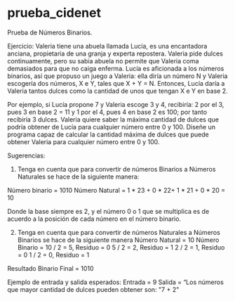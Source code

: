 ﻿# prueba_cidenet
Prueba de Números Binarios.

Ejercicio:
Valeria tiene una abuela llamada Lucía, es una encantadora anciana, propietaria de una
granja y experta repostera. Valeria pide dulces continuamente, pero su sabia abuela no
permite que Valeria coma demasiados para que no caiga enferma. Lucía es aficionada a los
números binarios, así que propuso un juego a Valeria: ella diría un número N y Valeria
escogería dos números, X e Y, tales que X + Y = N. Entonces, Lucía daría a Valeria tantos
dulces como la cantidad de unos que tengan X e Y en base 2.

Por ejemplo, si Lucía propone 7 y Valeria escoge 3 y 4, recibiría: 2 por el 3, pues 3 en base 2 = 11 y 1 por el 4,
pues 4 en base 2 es 100; por tanto recibiría 3 dulces. Valeria quiere saber la máxima
cantidad de dulces que podría obtener de Lucía para cualquier número entre 0 y 100.
Diseñe un programa capaz de calcular la cantidad máxima de dulces que puede obtener
Valeria para cualquier número entre 0 y 100.

Sugerencias:
1) Tenga en cuenta que para convertir de números Binarios a Números Naturales se hace
de la siguiente manera:

Número binario = 1010
Número Natural = 1 * 23 + 0 * 22+ 1 * 21 + 0 * 20 = 10

Donde la base siempre es 2, y el número 0 o 1 que se multiplica es de acuerdo a la posición
de cada número en el número binario.

2) Tenga en cuenta que para convertir de números Naturales a Números Binarios se hace
de la siguiente manera
Número Natural = 10
Número Binario = 10 / 2 = 5, Residuo = 0
5 / 2 = 2, Residuo = 1
2 / 2 = 1, Residuo = 0
1 / 2 = 0, Residuo = 1

Resultado Binario Final = 1010

Ejemplo de entrada y salida esperados:
Entrada = 9
Salida = “Los números que mayor cantidad de dulces pueden obtener son: "7 + 2"